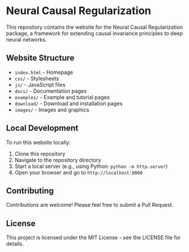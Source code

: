 # Neural Causal Regularization

This repository contains the website for the Neural Causal Regularization package, a framework for extending causal invariance principles to deep neural networks.

## Website Structure

- `index.html` - Homepage
- `css/` - Stylesheets
- `js/` - JavaScript files
- `docs/` - Documentation pages
- `examples/` - Example and tutorial pages
- `download/` - Download and installation pages
- `images/` - Images and graphics

## Local Development

To run this website locally:

1. Clone this repository
2. Navigate to the repository directory
3. Start a local server (e.g., using Python: `python -m http.server`)
4. Open your browser and go to `http://localhost:8000`

## Contributing

Contributions are welcome! Please feel free to submit a Pull Request.

## License

This project is licensed under the MIT License - see the LICENSE file for details.
